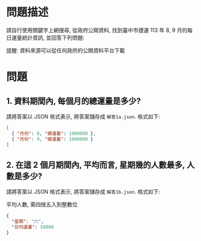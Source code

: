 # 問題描述

請自行使用關鍵字上網搜尋, 從政府公開資料, 找到臺中市捷運 113 年 8, 9 月的每日運量統計資訊, 並回答下列問題:

提醒: 資料來源可以從任何政府的公開資料平台下載

# 問題

## 1. 資料期間內, 每個月的總運量是多少?

請將答案以 JSON 格式表示, 將答案儲存成 `解答1a.json`. 格式如下:

```json
[
  { "月份": 8, "總運量": 1000000 },
  { "月份": 9, "總運量": 1000000 }
]
```

## 2. 在這 2 個月期間內, 平均而言, 星期幾的人數最多, 人數是多少?

請將答案以 JSON 格式表示, 將答案儲存成 `解答1b.json`. 格式如下:

平均人數, 需四捨五入到整數位

```json
{
  "星期": "六",
  "日均運量": 50000
}
```
